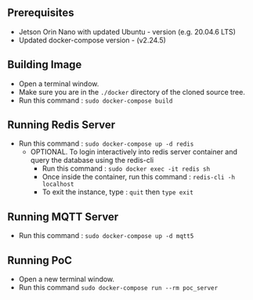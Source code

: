 Prerequisites
------------
- Jetson Orin Nano with updated Ubuntu - version (e.g. 20.04.6 LTS) 
- Updated docker-compose version - (v2.24.5)



Building Image
--------------
- Open a terminal window.
- Make sure you are in the `./docker` directory of the cloned source tree. 
- Run this command : `sudo docker-compose build`


Running Redis Server
--------------------
- Run this command : `sudo docker-compose up -d redis`
    - OPTIONAL. To login interactively into redis server container and query the database using the redis-cli
        - Run this command : `sudo docker exec -it redis sh`
        - Once inside the container, run this command : `redis-cli -h localhost`
        - To exit the instance, type : `quit` then `type exit`

Running MQTT Server
-------------------
- Run this command : `sudo docker-compose up -d mqtt5`


Running PoC 
-----------
- Open a new terminal window.
- Run this command `sudo docker-compose run --rm poc_server`



